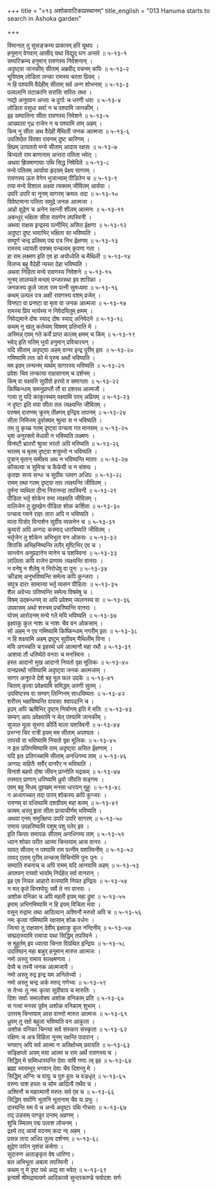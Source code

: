 +++
title = "०१३ अशोकवाटिकाप्रस्थानम्"
title_english = "013 Hanuma starts to search in Ashoka garden"

+++
<div class="audioEmbed"  caption="श्रीराम-हरिसीताराममूर्ति-घनपाठिभ्यां वचनम्" src="https://archive.org/download/Ramayana-recitation-Sriram-harisItArAmamUrti-Ghanapaati-v2/Kanda_5/Kanda_5_SK-013-Hanuma_starts_to_search_in_Ashoka_garden.mp3"></div>

विमानात् तु सुसङ्क्रम्य प्राकारम् हरि यूथपः ।  
हनूमान् वेगवान् आसीद् यथा विद्युद् घन अन्तरे ॥ ५-१३-१  
सम्परिक्रम्य हनुमान् रावणस्य निवेशनान् ।  
अदृष्ट्वा जानकीम् सीताम् अब्रवीद् वचनम् कपिः ॥ ५-१३-२  
भूयिष्ठम् लोडिता लन्का रामस्य चरता प्रियम् ।  
न हि पश्यामि वैदेहीम् सीताम् सर्व अन्ग शोभनाम् ॥ ५-१३-३  
पल्वलानि तटाकानि सरांसि सरितः तथा ।  
नद्यो अनूपवन अन्ताः च दुर्गाः च धरणी धराः ॥ ५-१३-४  
लोडिता वसुधा सर्वा न च पश्यामि जानकीम् ।  
इह सम्पातिना सीता रावणस्य निवेशने ॥ ५-१३-५  
आख्याता गृध्र राजेन न च पश्यामि ताम् अहम् ।  
किम् नु सीता अथ वैदेही मैथिली जनक आत्मजा ॥ ५-१३-६  
उपतिष्ठेत विवशा रावणम् दुष्ट चारिणम् ।  
क्षिप्रम् उत्पततो मन्ये सीताम् आदाय रक्षसः ॥ ५-१३-७  
बिभ्यतो राम बाणानाम् अन्तरा पतिता भवेत् ।  
अथवा ह्रियमाणायाः पथि सिद्ध निषेविते ॥ ५-१३-८  
मन्ये पतितम् आर्याया हृदयम् प्रेक्ष्य सागरम् ।  
रावणस्य ऊरु वेगेन भुजाभ्याम् पीडितेन च ॥ ५-१३-९  
तया मन्ये विशाल अक्ष्या त्यक्तम् जीवितम् आर्यया ।  
उपरि उपरि वा नूनम् सागरम् क्रमतः तदा ॥ ५-१३-१०  
विवेष्टमाना पतिता समुद्रे जनक आत्मजा ।  
आहो क्षुद्रेण च अनेन रक्षन्ती शीलम् आत्मनः ॥ ५-१३-११  
अबन्धुर् भक्षिता सीता रावणेन तपस्विनी ।  
अथवा राक्षस इन्द्रस्य पत्नीभिर् असित ईक्षणा ॥ ५-१३-१२  
अदुष्टा दुष्ट भावाभिर् भक्षिता सा भविष्यति ।  
सम्पूर्ण चन्द्र प्रतिमम् पद्म पत्र निभ ईक्षणम् ॥ ५-१३-१३  
रामस्य ध्यायती वक्त्रम् पन्चत्वम् कृपणा गता ।  
हा राम लक्ष्मण इति एव हा अयोध्येति च मैथिली ॥ ५-१३-१४  
विलप्य बहु वैदेही न्यस्त देहा भविष्यति ।  
अथवा निहिता मन्ये रावणस्य निवेशने ॥ ५-१३-१५  
नूनम् लालप्यते मन्दम् पन्जरस्था इव शारिका ।  
जनकस्य कुले जाता राम पत्नी सुमध्यमा ॥ ५-१३-१६  
कथम् उत्पल पत्र अक्षी रावणस्य वशम् व्रजेत् ।  
विनष्टा वा प्रनष्टा वा मृता वा जनक आत्मजा ॥ ५-१३-१७  
रामस्य प्रिय भार्यस्य न निवेदयितुम् क्षमम् ।  
निवेद्यमाने दोषः स्याद् दोषः स्याद् अनिवेदने ॥ ५-१३-१८  
कथम् नु खलु कर्तव्यम् विषमम् प्रतिभाति मे ।  
अस्मिन्न् एवम् गते कर्ये प्राप्त कालम् क्षमम् च किम् ॥ ५-१३-१९  
भवेद् इति मतिम् भूयो हनुमान् प्रविचारयन् ।  
यदि सीताम् अदृष्ट्वा अहम् वानर इन्द्र पुरीम् इतः ॥ ५-१३-२०  
गमिष्यामि ततः को मे पुरुष अर्थो भविष्यति ।  
मम इदम् लन्घनम् व्यर्थम् सागरस्य भविष्यति ॥ ५-१३-२१  
प्रवेशः चिव लन्काया राक्षसानाम् च दर्शनम् ।  
किम् वा वक्ष्यति सुग्रीवो हरयो व समागताः ॥ ५-१३-२२  
किष्किन्धाम् समनुप्राप्तौ तौ वा दशरथ आत्मजौ ।  
गत्वा तु यदि काकुत्स्थम् वक्ष्यामि परम् अप्रियम् ॥ ५-१३-२३  
न दृष्टा इति मया सीता ततः त्यक्ष्यन्ति जीवितम् ।  
परुषम् दारुणम् क्रूरम् तीक्ष्णम् इन्द्रिय तापनम् ॥ ५-१३-२४  
सीता निमित्तम् दुर्वाक्यम् श्रुत्वा स न भविष्यति ।  
तम् तु कृच्च्र गतम् दृष्ट्वा पन्चत्व गत मानसम् ॥ ५-१३-२५  
भृश अनुरक्तो मेधावी न भविष्यति लक्ष्मणः ।  
विनष्टौ भ्रातरौ श्रुत्वा भरतो अपि मरिष्यति ॥ ५-१३-२६  
भरतम् च मृतम् दृष्ट्वा शत्रुघ्नो न भविष्यति ।  
पुत्रान् मृतान् समीक्ष्य अथ न भविष्यन्ति मातरः ॥ ५-१३-२७  
कौसल्या च सुमित्रा च कैकेयी च न संशयः ।  
कृतज्ञः सत्य सन्धः च सुग्रीवः प्लवग अधिपः ॥ ५-१३-२८  
रामम् तथा गतम् दृष्ट्वा ततः त्यक्ष्यन्ति जीवितम् ।  
दुर्मना व्यथिता दीना निरानन्दा तपस्विनी ॥ ५-१३-२९  
पीडिता भर्तृ शोकेन रुमा त्यक्ष्यति जीवितम् ।  
वालिजेन तु दुह्खेन पीडिता शोक कर्शिता ॥ ५-१३-३०  
पन्चत्व गमने राज्ञः तारा अपि न भविष्यति ।  
माता पित्रोर् विनाशेन सुग्रीव व्यसनेन च ॥ ५-१३-३१  
कुमारो अपि अन्गदः कस्माद् धारयिष्यति जीवितम् ।  
भर्तृजेन तु शोकेन अभिभूता वन ओकसः ॥ ५-१३-३२  
शिरांसि अभिहनिष्यन्ति तलैर् मुष्टिभिर् एव च ।  
सान्त्वेन अनुप्रदानेन मानेन च यशस्विना ॥ ५-१३-३३  
लालिताः कपि राजेन प्राणामः त्यक्ष्यन्ति वानराः ।  
न वनेषु न शैलेषु न निरोधेषु वा पुनः ॥ ५-१३-३४  
क्रीडाम् अनुभविष्यन्ति समेत्य कपि कुन्जराः ।  
सपुत्र दाराः सामात्या भर्तृ व्यसन पीडिताः ॥ ५-१३-३५  
शैल अग्रेभ्यः पतिष्यन्ति समेत्य विषमेषु च ।  
विषम् उद्बन्धनम् वा अपि प्रवेशम् ज्वलनस्य वा ॥ ५-१३-३६  
उपवासम् अथो शस्त्रम् प्रचरिष्यन्ति वानराः ।  
घोरम् आरोदनम् मन्ये गते मयि भविष्यति ॥ ५-१३-३७  
इक्ष्वाकु कुल नाशः च नाशः चैव वन ओकसाम् ।  
सो अहम् न एव गमिष्यामि किष्किन्धाम् नगरीम् इतः ॥ ५-१३-३८  
न हि शक्ष्यामि अहम् द्रष्टुम् सुग्रीवम् मैथिलीम् विना ।  
मयि अगच्चति च इहस्थे धर्म आत्मानौ महा रथौ ॥ ५-१३-३९  
आशया तौ धरिष्येते वनराः च मनस्विनः ।  
हस्त आदानो मुख आदानो नियतो वृक्ष मूलिकः ॥ ५-१३-४०  
वानप्रस्थो भविष्यामि अदृष्ट्वा जनक आत्मजाम् ।  
सागर अनूपजे देशे बहु मूल फल उदके ॥ ५-१३-४१  
चिताम् कृत्वा प्रवेक्ष्यामि समिद्धम् अरणी सुतम् ।  
उपविष्टस्य वा सम्यग् लिन्गिनम् साधयिष्यतः ॥ ५-१३-४२  
शरीरम् भक्षयिष्यन्ति वायसाः श्वापदानि च ।  
इदम् अपि ऋषिभिर् दृष्टम् निर्याणम् इति मे मतिः ॥ ५-१३-४३  
सम्यग् आपः प्रवेक्ष्यामि न चेत् पश्यामि जानकीम् ।  
सुजात मूला सुभगा कीर्ति माला यशस्विनी ॥ ५-१३-४४  
प्रभग्ना चिर रात्री इयम् मम सीताम् अपश्यतः ।  
तापसो वा भविष्यामि नियतो वृक्ष मूलिकः ॥ ५-१३-४५  
न इतः प्रतिगमिष्यामि ताम् अदृष्ट्वा असित ईक्षणाम् ।  
यदि इतः प्रतिगच्चामि सीताम् अनधिगम्य ताम् ॥ ५-१३-४६  
अन्गदः सहितैः सर्वैर् वानरैर् न भविष्यति ।  
विनाशे बहवो दोषा जीवन् प्राप्नोति भद्रकम् ॥ ५-१३-४७  
तस्मात् प्राणान् धरिष्यामि ध्रुवो जीवति सङ्गमः ।  
एवम् बहु विधम् दुह्खम् मनसा धारयन् मुहुः ॥ ५-१३-४८  
न अध्यगच्चत् तदा पारम् शोकस्य कपि कुन्जरः ।  
रावणम् वा वधिष्यामि दशग्रीवम् महा बलम् ॥ ५-१३-४९  
कामम् अस्तु हृता सीता प्रत्याचीर्णम् भविष्यति ।  
अथवा एनम् समुत्क्षिप्य उपरि उपरि सागरम् ॥ ५-१३-५०  
रामाय उपहरिष्यामि पशुम् पशु पतेर् इव ।  
इति चिन्ता समापन्नः सीताम् अनधिगम्य ताम् ॥ ५-१३-५१  
ध्यान शोका परीत आत्मा चिन्तयाम् आस वानरः ।  
यावत् सीताम् न पश्यामि राम पत्नीम् यशस्विनीम् ॥ ५-१३-५२  
तावद् एताम् पुरीम् लन्काम् विचिनोमि पुनः पुनः ।  
सम्पाति वचनाच् च अपि रामम् यदि आनयामि अहम् ॥ ५-१३-५३  
अपश्यन् राघवो भार्याम् निर्दहेत् सर्व वानरान् ।  
इह एव नियत आहारो वत्स्यामि नियत इन्द्रियः ॥ ५-१३-५४  
न मत् कृते विनश्येयुः सर्वे ते नर वानराः ।  
अशोक वनिका च अपि महती इयम् महा द्रुमा ॥ ५-१३-५५  
इमाम् अभिगमिष्यामि न हि इयम् विचिता मया ।  
वसून् रुद्रामः तथा आदित्यान् अश्विनौ मरुतो अपि च ॥ ५-१३-५६  
नमः कृत्वा गमिष्यामि रक्षसाम् शोक वर्धनः ।  
जित्वा तु राक्षसान् देवीम् इक्ष्वाकु कुल नन्दिनीम् ॥ ५-१३-५७  
सम्प्रदास्यामि रामाया यथा सिद्धिम् तपस्विने ।  
स मुहूर्तम् इव ध्यात्वा चिन्ता विग्रथित इन्द्रियः ॥ ५-१३-५८  
उदतिष्ठन् महा बाहुर् हनूमान् मारुत आत्मजः ।  
नमो अस्तु रामाय सलक्ष्मणाय ।  
देव्यै च तस्यै जनक आत्मजायै ।  
नमो अस्तु रुद्र इन्द्र यम अनिलेभ्यो ।  
नमो अस्तु चन्द्र अर्क मरुद् गणेभ्यः ॥ ५-१३-५९  
स तेभ्यः तु नमः कृत्वा सुग्रीवाय च मारुतिः ।  
दिशः सर्वाः समालोक्य अशोक वनिकाम् प्रति ॥ ५-१३-६०  
स गत्वा मनसा पूर्वम् अशोक वनिकाम् शुभाम् ।  
उत्तरम् चिन्तयाम् आस वानरो मारुत आत्मजः ॥ ५-१३-६१  
ध्रुवम् तु रक्षो बहुला भविष्यति वन आकुला ।  
अशोक वनिका चिन्त्या सर्व संस्कार संस्कृता ॥ ५-१३-६२  
रक्षिणः च अत्र विहिता नूनम् रक्षन्ति पादपान् ।  
भगवान् अपि सर्व आत्मा न अतिक्षोभम् प्रवायति ॥ ५-१३-६३  
सङ्क्षिप्तो अयम् मया आत्मा च राम अर्थे रावणस्य च ।  
सिद्धिम् मे सम्विधास्यन्ति देवाः सर्षि गणाः त्व् इह ॥ ५-१३-६४  
ब्रह्मा स्वयम्भूर् भगवान् देवाः चैव दिशन्तु मे ।  
सिद्धिम् अग्निः च वायुः च पुरु हूतः च वज्रधृत् ॥ ५-१३-६५  
वरुणः पाश हस्तः च सोम आदित्यै तथैव च ।  
अश्विनौ च महात्मानौ मरुतः सर्व एव च ॥ ५-१३-६६  
सिद्धिम् सर्वाणि भूतानि भूतानाम् चैव यः प्रभुः ।  
दास्यन्ति मम ये च अन्ये अदृष्टाः पथि गोचराः ॥ ५-१३-६७  
तद् उन्नसम् पाण्डुर दन्तम् अव्रणम् ।  
शुचि स्मितम् पद्म पलाश लोचनम् ।  
द्रक्ष्ये तद् आर्या वदनम् कदा न्व् अहम् ।  
प्रसन्न तारा अधिप तुल्य दर्शनम् ॥ ५-१३-६८  
क्षुद्रेण पापेन नृशंस कर्मणा ।  
सुदारुण अलाङ्कृत वेष धारिणा।  
बल अभिभूता अबला तपस्विनी ।  
कथम् नु मे दृष्ट पथे अद्य सा भवेत् ॥ ५-१३-६९  
इत्यार्षे श्रीमद्रामायणे आदिकाव्ये सुन्दरकाण्डे त्रयोदशः सर्गः